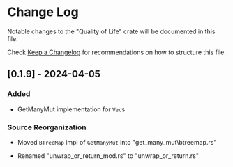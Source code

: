 # Change Log

Notable changes to the "Quality of Life" crate will be documented in this file.

Check [Keep a Changelog](http://keepachangelog.com/) for recommendations on how to structure this file.
## [0.1.9] - 2024-04-05

### Added

- GetManyMut implementation for `Vec`s

### Source Reorganization

- Moved `BTreeMap` impl of `GetManyMut` into "get_many_mut\btreemap.rs"

- Renamed "unwrap_or_return_mod.rs" to "unwrap_or_return.rs"
